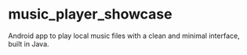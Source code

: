 # music_player_showcase
Android app to play local music files with a clean and minimal interface, built in Java.

